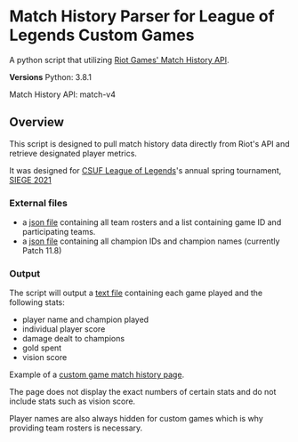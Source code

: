 # Match History Parser for League of Legends Custom Games
A python script that utilizing [Riot Games' Match History API](https://developer.riotgames.com/apis#match-v4).

**Versions**
Python: 3.8.1

Match History API: match-v4

## Overview
This script is designed to pull match history data directly from Riot's API and retrieve designated player metrics.

It was designed for [CSUF League of Legends](twitter.com/csuflol/)'s annual spring tournament, [SIEGE 2021](https://docs.google.com/spreadsheets/d/1FBWeb1m64Ft3Ofgg3wwyMr8IzlIeXEix1DqGjr_qpM8/edit#gid=0)

### External files
* a [json file](https://github.com/TimothyBui/CustomGameHistory/blob/main/SIEGE2021.json) containing all team rosters and a list containing game ID and participating teams.
* a [json file](http://ddragon.leagueoflegends.com/cdn/11.8.1/data/en_US/champion.json) containing all champion IDs and champion names (currently Patch 11.8)

### Output
The script will output a [text file](https://github.com/TimothyBui/CustomGameHistory/blob/main/output.txt) containing each game played and the following stats:
* player name and champion played
* individual player score
* damage dealt to champions
* gold spent
* vision score

Example of a [custom game match history page](https://matchhistory.na.leagueoflegends.com/en/#match-details/NA1/3871003691/202023771?tab=overview).

The page does not display the exact numbers of certain stats and do not include stats such as vision score.

Player names are also always hidden for custom games which is why providing team rosters is necessary.
